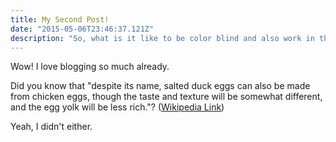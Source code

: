 ```yaml
---
title: My Second Post!
date: "2015-05-06T23:46:37.121Z"
description: "So, what is it like to be color blind and also work in the web design and development industry? I’ll answer that question throughout this article, but it’s something that’s always factored into my thoughts, given my passion for design and now my career. I wonder if having 'normal' vision would have made me a better artist growing up."
---
```


Wow! I love blogging so much already.

Did you know that "despite its name, salted duck eggs can also be made from
chicken eggs, though the taste and texture will be somewhat different, and the
egg yolk will be less rich."?
([Wikipedia Link](https://en.wikipedia.org/wiki/Salted_duck_egg))

Yeah, I didn't either.
